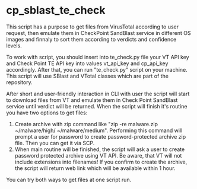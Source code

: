 # cp_sblast_te_check
This script has a purpose to get files from VirusTotal according to user request, then emulate them in CheckPoint SandBlast service in different OS images and finnaly to sort them according to verdicts and confidence levels.

To work with script, you should insert into te_check.py file your VT API key and Check Point TE API key into values vt_api_key and cp_api_key accordingly.
After that, you can run "te_check.py" script on your machine. This script will use SBlast and VTotal classes which are part of the repository.

After short and user-friendly interaction in CLI with user the script will start to download files from VT and emulate them in Check Point SandBlast service until verdict will be returned. When the script will finish it's routine you have two options to get files:
1. Create archive with zip command like "zip -re malware.zip ~/malware/high/ ~/malware/medium". Performing this command will prompt a user for password to create password-protected archive zip file. Then you can get it via SCP.
2. When main routine will be finished, the script will ask a user to create password protected archive using VT API. Be aware, that VT will not include extensions into filenames! If you confirm to create the archive, the script will return web link which will be available within 1 hour.

You can try both ways to get files at one script run.
